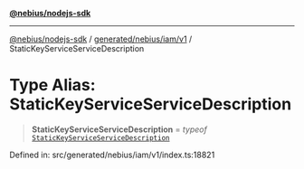 [**@nebius/nodejs-sdk**](../../../../../README.md)

---

[@nebius/nodejs-sdk](../../../../../README.md) / [generated/nebius/iam/v1](../README.md) / StaticKeyServiceServiceDescription

# Type Alias: StaticKeyServiceServiceDescription

> **StaticKeyServiceServiceDescription** = _typeof_ [`StaticKeyServiceServiceDescription`](../variables/StaticKeyServiceServiceDescription.md)

Defined in: src/generated/nebius/iam/v1/index.ts:18821
